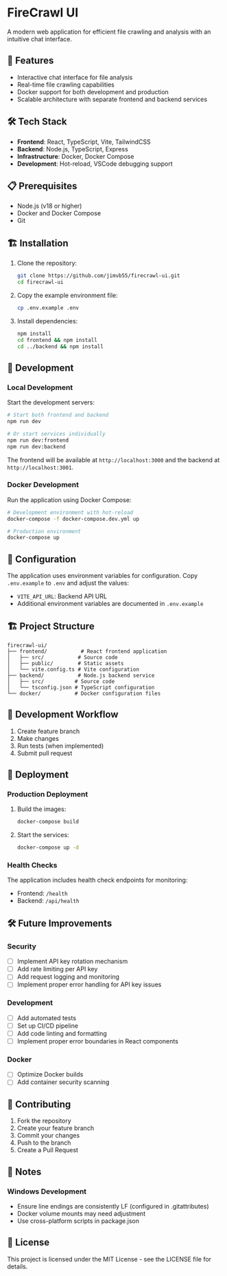 # FireCrawl UI

A modern web application for efficient file crawling and analysis with an intuitive chat interface.

## 🚀 Features

- Interactive chat interface for file analysis
- Real-time file crawling capabilities
- Docker support for both development and production
- Scalable architecture with separate frontend and backend services

## 🛠️ Tech Stack

- **Frontend**: React, TypeScript, Vite, TailwindCSS
- **Backend**: Node.js, TypeScript, Express
- **Infrastructure**: Docker, Docker Compose
- **Development**: Hot-reload, VSCode debugging support

## 📋 Prerequisites

- Node.js (v18 or higher)
- Docker and Docker Compose
- Git

## 🏗️ Installation

1. Clone the repository:
   ```bash
   git clone https://github.com/jimvb55/firecrawl-ui.git
   cd firecrawl-ui
   ```

2. Copy the example environment file:
   ```bash
   cp .env.example .env
   ```

3. Install dependencies:
   ```bash
   npm install
   cd frontend && npm install
   cd ../backend && npm install
   ```

## 🚀 Development

### Local Development

Start the development servers:

```bash
# Start both frontend and backend
npm run dev

# Or start services individually
npm run dev:frontend
npm run dev:backend
```

The frontend will be available at `http://localhost:3000` and the backend at `http://localhost:3001`.

### Docker Development

Run the application using Docker Compose:

```bash
# Development environment with hot-reload
docker-compose -f docker-compose.dev.yml up

# Production environment
docker-compose up
```

## 🔧 Configuration

The application uses environment variables for configuration. Copy `.env.example` to `.env` and adjust the values:

- `VITE_API_URL`: Backend API URL
- Additional environment variables are documented in `.env.example`

## 🏗️ Project Structure

```
firecrawl-ui/
├── frontend/           # React frontend application
│   ├── src/           # Source code
│   ├── public/        # Static assets
│   └── vite.config.ts # Vite configuration
├── backend/           # Node.js backend service
│   ├── src/          # Source code
│   └── tsconfig.json # TypeScript configuration
└── docker/           # Docker configuration files
```

## 🔄 Development Workflow

1. Create feature branch
2. Make changes
3. Run tests (when implemented)
4. Submit pull request

## 🚀 Deployment

### Production Deployment

1. Build the images:
   ```bash
   docker-compose build
   ```

2. Start the services:
   ```bash
   docker-compose up -d
   ```

### Health Checks

The application includes health check endpoints for monitoring:
- Frontend: `/health`
- Backend: `/api/health`

## 🛠️ Future Improvements

### Security
- [ ] Implement API key rotation mechanism
- [ ] Add rate limiting per API key
- [ ] Add request logging and monitoring
- [ ] Implement proper error handling for API key issues

### Development
- [ ] Add automated tests
- [ ] Set up CI/CD pipeline
- [ ] Add code linting and formatting
- [ ] Implement proper error boundaries in React components

### Docker
- [ ] Optimize Docker builds
- [ ] Add container security scanning

## 🤝 Contributing

1. Fork the repository
2. Create your feature branch
3. Commit your changes
4. Push to the branch
5. Create a Pull Request

## 📝 Notes

### Windows Development
- Ensure line endings are consistently LF (configured in .gitattributes)
- Docker volume mounts may need adjustment
- Use cross-platform scripts in package.json

## 📄 License

This project is licensed under the MIT License - see the LICENSE file for details.
